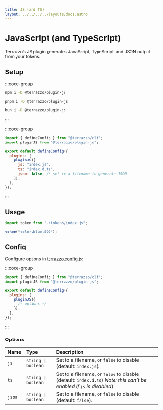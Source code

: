 ```yaml
---
title: JS (and TS)
layout: ../../../../layouts/docs.astro
---
```


# JavaScript (and TypeScript)

Terrazzo’s JS plugin generates JavaScript, TypeScript, and JSON output from your tokens.

## Setup

:::code-group

```sh [npm]
npm i -D @terrazzo/plugin-js
```

```sh [pnpm]
pnpm i -D @terrazzo/plugin-js
```

```sh [bun]
bun i -D @terrazzo/plugin-js
```

:::

:::code-group

```js [terrazzo.config.js]
import { defineConfig } from "@terrazzo/cli";
import pluginJS from "@terrazzo/plugin-js";

export default defineConfig({
  plugins: [
    pluginJS({
      js: "index.js",
      ts: "index.d.ts",
      json: false, // set to a filename to generate JSON
    }),
  ],
});
```

:::

## Usage

```ts
import token from "./tokens/index.js";

token("color.blue.500");
```

## Config

Configure options in [terrazzo.config.js](/docs/cli/config):

:::code-group

```js [terrazzo.config.js]
import { defineConfig } from "@terrazzo/cli";
import pluginJS from "@terrazzo/plugin-js";

export default defineConfig({
  plugins: [
    pluginJS({
      /* options */
    }),
  ],
});
```

:::

### Options

| Name   | Type                | Description                                                                                                          |
| :----- | :------------------ | :------------------------------------------------------------------------------------------------------------------- |
| `js`   | `string \| boolean` | Set to a filename, or `false` to disable (default: `index.js`).                                                      |
| `ts`   | `string \| boolean` | Set to a filename, or `false` to disable (default: `index.d.ts`) _Note: this can’t be enabled if `js` is disabled_). |
| `json` | `string \| boolean` | Set to a filename, or `false` to disable (default: `false`).                                                         |
